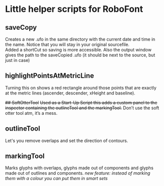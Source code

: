 # Little helper scripts for RoboFont

## saveCopy
Creates a new .ufo in the same directory with the current date and time in the name.
Notice that you will stay in your original sourcefile.  
Added a shortCut so saving is more accessible.
Also the output window gives the path to the saveCopied .ufo (it should be next to the source, but just in case)

## highlightPointsAtMetricLine

Turning this on shows a red rectangle around those points that are exactly at the metric lines (ascender, descender, xHeight and baseline).  

~~## SoftOtterTool~~
~~Used as a Start-Up Script this adds a custom panel to the inspector containing the outlineTool and the markingTool.~~
Don’t use the soft otter tool atm, it’s a mess.

## outlineTool
Let's you remove overlaps and set the direction of contours.

## markingTool
Marks glyphs with overlaps, glyphs made out of components and glyphs made out of outlines and components.
*new feature: instead of marking them with a colour you can put them in smart sets*
